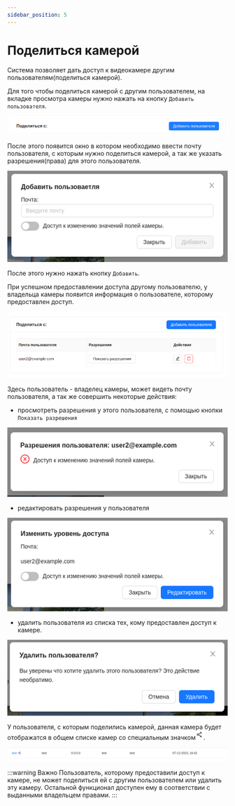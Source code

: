 ```yaml
---
sidebar_position: 5
---
```


# Поделиться камерой

Система позволяет дать доступ к видеокамере другим пользователям(поделиться камерой).

Для того чтобы поделиться камерой с другим пользователем, на вкладке просмотра камеры нужно нажать на кнопку `Добавить пользователя`.

![](./imgs/shared-btn-ru.png)

После этого появится окно в котором необходимо ввести почту пользователя, с которым нужно поделиться камерой, а так же указать разрешения(права) для этого пользователя. 

![](./imgs/share-modal-ru.png)

После этого нужно нажать кнопку `Добавить`.

При успешном предоставлении доступа другому пользователю, у владельца камеры появится информация о пользователе, которому предоставлен доступ.

![](./imgs/camera-add-shared-ru.png)

Здесь пользователь - владелец камеры, может видеть почту пользователя, а так же совершить некоторые действия:

- просмотреть разрешения у этого пользователя, с помощью кнопки `Показать разрешения`

![](./imgs/permis-show-ru.png)

- редактировать разрешения у пользователя

![](./imgs/permis-edit-ru.png)

- удалить пользователя из списка тех, кому предоставлен доступ к камере.

![](./imgs/share-delete-ru.png)

У пользователя, с которым поделились камерой, данная камера будет отображатся в общем списке камер со специальным значком![](./imgs/shareIcon.png).

![](./imgs/shared-camera-row.png)

:::warning Важно
Пользователь, которому предоставили доступ к камере, не может поделиться ей с другим пользователем или удалить эту камеру. Остальной функционал доступен ему в соответствии с выданными владельцем правами.
:::